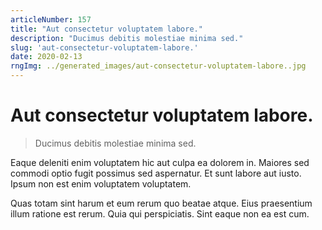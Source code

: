 ```yaml
---
articleNumber: 157
title: "Aut consectetur voluptatem labore."
description: "Ducimus debitis molestiae minima sed."
slug: 'aut-consectetur-voluptatem-labore.'
date: 2020-02-13
rngImg: ../generated_images/aut-consectetur-voluptatem-labore..jpg
---
```


# Aut consectetur voluptatem labore.

> Ducimus debitis molestiae minima sed.

Eaque deleniti enim voluptatem hic aut culpa ea dolorem in. Maiores sed commodi optio fugit possimus sed aspernatur. Et sunt labore aut iusto. Ipsum non est enim voluptatem voluptatem.
 Quas totam sint harum et eum rerum quo beatae atque. Eius praesentium illum ratione est rerum. Quia qui perspiciatis. Sint eaque non ea est cum.
